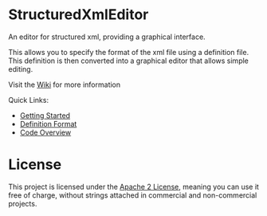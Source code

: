 # StructuredXmlEditor
An editor for structured xml, providing a graphical interface.

This allows you to specify the format of the xml file using a definition file. This definition is then converted into a graphical editor that allows simple editing.

Visit the [Wiki](https://github.com/infinity8/StructuredXmlEditor/wiki) for more information

Quick Links:

* [Getting Started](https://github.com/infinity8/StructuredXmlEditor/wiki/Getting-Started)
* [Definition Format](https://github.com/infinity8/StructuredXmlEditor/wiki/Definition-Format)
* [Code Overview](https://github.com/infinity8/StructuredXmlEditor/wiki/Code-Overview)

# License
This project is licensed under the [Apache 2 License](http://www.apache.org/licenses/LICENSE-2.0.html), meaning you can use it free of charge, without strings attached in commercial and non-commercial projects. 
